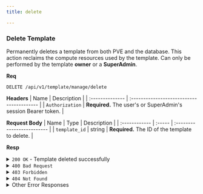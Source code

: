 ```yaml
---
title: delete

---
```


### Delete Template

Permanently deletes a template from both PVE and the database. This action reclaims the compute resources used by the template. Can only be performed by the template **owner** or a **SuperAdmin**.

**Req**
```
DELETE /api/v1/template/manage/delete
```

**Headers**
| Name            | Description                               |
| :-------------- | :---------------------------------------- |
| `Authorization` | **Required.** The user's or SuperAdmin's session Bearer token. |

**Request Body**
| Name          | Type   | Description                |
| :------------ | :----- | :------------------------- |
| `template_id` | string | **Required.** The ID of the template to delete. |

**Resp**
<details>
<summary><code>200 OK</code> - Template deleted successfully</summary>

```json
{
  "code": 200,
  "message": "Template deleted successfully",
  "data": "60d0fe4f5311236168a109e2" // The deleted template's ID
}
```
</details>

<details>
<summary><code>400 Bad Request</code></summary>
    
```json
{ "code": 400, "message": "Missing required field: template_id", "data": null }
```
</details>

<details>
<summary><code>403 Forbidden</code></summary>
    
```json
{ "code": 403, "message": "Access denied: You don't have permission to delete this template", "data": null }
```
</details>

<details>
<summary><code>404 Not Found</code></summary>
    
```json
{ "code": 404, "message": "Template not found", "data": null }
```
</details>

<details>
<summary>Other Error Responses</summary>
    
Also supports `401 Unauthorized` and `500 Internal Server Error` for PVE API failures.
</details>